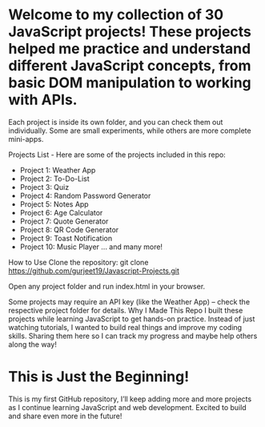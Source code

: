 # Welcome to my collection of 30 JavaScript projects! These projects helped me practice and understand different JavaScript concepts, from basic DOM manipulation to working with APIs.

Each project is inside its own folder, and you can check them out individually. Some are small experiments, while others are more complete mini-apps.

Projects List -
Here are some of the projects included in this repo:

- Project 1: Weather App
- Project 2: To-Do-List
- Project 3: Quiz
- Project 4: Random Password Generator
- Project 5: Notes App
- Project 6: Age Calculator
- Project 7: Quote Generator
- Project 8: QR Code Generator
- Project 9: Toast Notification
- Project 10: Music Player
... and many more!

How to Use
Clone the repository:
git clone https://github.com/gurjeet19/Javascript-Projects.git

Open any project folder and run index.html in your browser.

Some projects may require an API key (like the Weather App) – check the respective project folder for details.
Why I Made This Repo
I built these projects while learning JavaScript to get hands-on practice. Instead of just watching tutorials, I wanted to build real things and improve my coding skills. Sharing them here so I can track my progress and maybe help others along the way!

# This is Just the Beginning!
This is my first GitHub repository, I’ll keep adding more and more projects as I continue learning JavaScript and web development. Excited to build and share even more in the future! 